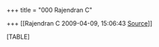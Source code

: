 +++
title = "000 Rajendran C"

+++
[[Rajendran C	2009-04-09, 15:06:43 [Source](https://groups.google.com/g/bvparishat/c/X0htq8_talk)]]



[TABLE]

  

